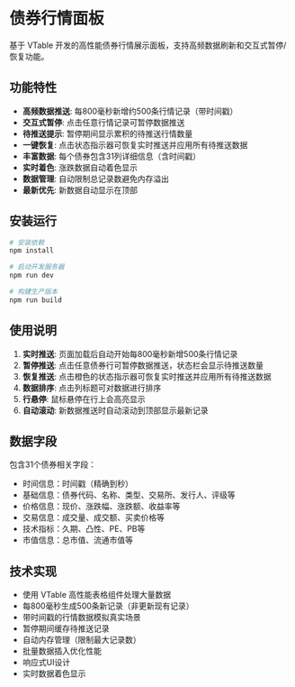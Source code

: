 # 债券行情面板

基于 VTable 开发的高性能债券行情展示面板，支持高频数据刷新和交互式暂停/恢复功能。

## 功能特性

- **高频数据推送**: 每800毫秒新增约500条行情记录（带时间戳）
- **交互式暂停**: 点击任意行情记录可暂停数据推送
- **待推送提示**: 暂停期间显示累积的待推送行情数量
- **一键恢复**: 点击状态指示器可恢复实时推送并应用所有待推送数据
- **丰富数据**: 每个债券包含31列详细信息（含时间戳）
- **实时着色**: 涨跌数据自动着色显示
- **数据管理**: 自动限制总记录数避免内存溢出
- **最新优先**: 新数据自动显示在顶部

## 安装运行

```bash
# 安装依赖
npm install

# 启动开发服务器
npm run dev

# 构建生产版本
npm run build
```

## 使用说明

1. **实时推送**: 页面加载后自动开始每800毫秒新增500条行情记录
2. **暂停推送**: 点击任意债券行可暂停数据推送，状态栏会显示待推送数量
3. **恢复推送**: 点击橙色的状态指示器可恢复实时推送并应用所有待推送数据
4. **数据排序**: 点击列标题可对数据进行排序
5. **行悬停**: 鼠标悬停在行上会高亮显示
6. **自动滚动**: 新数据推送时自动滚动到顶部显示最新记录

## 数据字段

包含31个债券相关字段：
- 时间信息：时间戳（精确到秒）
- 基础信息：债券代码、名称、类型、交易所、发行人、评级等
- 价格信息：现价、涨跌幅、涨跌额、收益率等  
- 交易信息：成交量、成交额、买卖价格等
- 技术指标：久期、凸性、PE、PB等
- 市值信息：总市值、流通市值等

## 技术实现

- 使用 VTable 高性能表格组件处理大量数据
- 每800毫秒生成500条新记录（非更新现有记录）
- 带时间戳的行情数据模拟真实场景
- 暂停期间缓存待推送记录
- 自动内存管理（限制最大记录数）
- 批量数据插入优化性能
- 响应式UI设计
- 实时数据着色显示